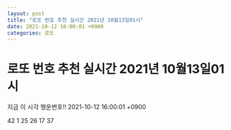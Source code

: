 ```yaml
---
layout: post
title: "로또 번호 추천 실시간 2021년 10월13일01시"
date: 2021-10-12 16:00:01 +0900
categories: 로또
---
```


# 로또 번호 추천 실시간 2021년 10월13일01시

지금 이 시각 행운번호!! 2021-10-12 16:00:01 +0900

 42  1  25  26  17  37 

